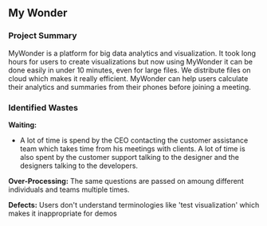 ## My Wonder 


### Project Summary
MyWonder is a platform for big data analytics and visualization. It took long hours for users to create visualizations but now using MyWonder it can be done easily in under 10 minutes, even for large files. We distribute files on cloud which makes it really efficient. MyWonder can help users calculate their analytics and summaries from their phones before joining a meeting.

### Identified Wastes
**Waiting:**
 -   A lot of time is spend by the CEO contacting the customer assistance team which takes time from his meetings with clients. 
   A lot of time is also spent by the customer support talking to the designer and the designers talking to the developers.
   
**Over-Processing:**
   The same questions are passed on amoung different individuals and teams multiple times. 
   
**Defects:**
   Users don't understand terminologies like 'test visualization' which makes it inappropriate for demos
  
  
